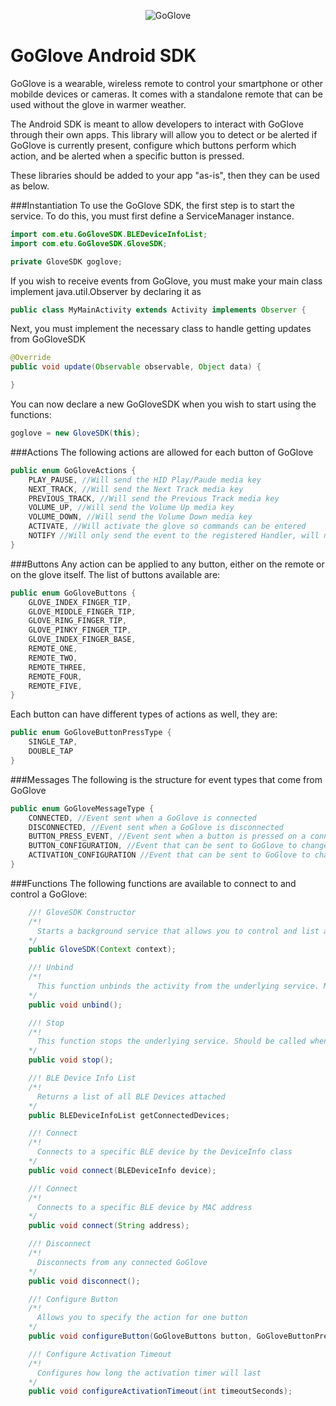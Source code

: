 <p align="center" >
<img src="http://goglove.io/static/img/Logo-horizontal.png" alt="GoGlove" title="GoGlove">
</p>

GoGlove Android SDK
==========
GoGlove is a wearable, wireless remote to control your smartphone or other mobilde devices or cameras. It comes with a standalone remote that can be used without the glove in warmer weather.

The Android SDK is meant to allow developers to interact with GoGlove through their own apps. This library will allow you to detect or be alerted if GoGlove is currently present, configure which buttons perform which action, and be alerted when a specific button is pressed.

These libraries should be added to your app "as-is", then they can be used as below.

###Instantiation
To use the GoGlove SDK, the first step is to start the service. To do this, you must first define a ServiceManager instance.
```Java
import com.etu.GoGloveSDK.BLEDeviceInfoList;
import com.etu.GoGloveSDK.GloveSDK;

private GloveSDK goglove;
```

If you wish to receive events from GoGlove, you must make your main class implement java.util.Observer by declaring it as
```Java
public class MyMainActivity extends Activity implements Observer {
```

Next, you must implement the necessary class to handle getting updates from GoGloveSDK
```Java
@Override
public void update(Observable observable, Object data) {

}
```

You can now declare a new GoGloveSDK when you wish to start using the functions:
```Java
goglove = new GloveSDK(this);
```

###Actions
The following actions are allowed for each button of GoGlove
```Java
public enum GoGloveActions {
    PLAY_PAUSE, //Will send the HID Play/Paude media key
    NEXT_TRACK, //Will send the Next Track media key
    PREVIOUS_TRACK, //Will send the Previous Track media key
    VOLUME_UP, //Will send the Volume Up media key
    VOLUME_DOWN, //Will send the Volume Down media key
    ACTIVATE, //Will activate the glove so commands can be entered
    NOTIFY //Will only send the event to the registered Handler, will not send any media key
}
```
###Buttons
Any action can be applied to any button, either on the remote or on the glove itself. The list of buttons available are:
```Java
public enum GoGloveButtons {
    GLOVE_INDEX_FINGER_TIP,
    GLOVE_MIDDLE_FINGER_TIP,
    GLOVE_RING_FINGER_TIP,
    GLOVE_PINKY_FINGER_TIP,
    GLOVE_INDEX_FINGER_BASE,
    REMOTE_ONE,
    REMOTE_TWO,
    REMOTE_THREE,
    REMOTE_FOUR,
    REMOTE_FIVE,
}
```

Each button can have different types of actions as well, they are:
```Java
public enum GoGloveButtonPressType {
    SINGLE_TAP,
    DOUBLE_TAP
}
```

###Messages
The following is the structure for event types that come from GoGlove
```Java
public enum GoGloveMessageType {
    CONNECTED, //Event sent when a GoGlove is connected
    DISCONNECTED, //Event sent when a GoGlove is disconnected
    BUTTON_PRESS_EVENT, //Event sent when a button is pressed on a connected GoGlove
    BUTTON_CONFIGURATION, //Event that can be sent to GoGlove to change the button configuration
    ACTIVATION_CONFIGURATION //Event that can be sent to GoGlove to change the activation timeout
}
```

###Functions
The following functions are available to connect to and control a GoGlove:
```Java
    //! GloveSDK Constructor
    /*!
      Starts a background service that allows you to control and list attached GoGloves
    */
	public GloveSDK(Context context);

	//! Unbind
    /*!
      This function unbinds the activity from the underlying service. Must be called when you leave any Activity that as called the constructor
    */
	public void unbind();

	//! Stop
    /*!
      This function stops the underlying service. Should be called when you wich the application to exit and GoGLove service to end
    */
	public void stop();

	//! BLE Device Info List
    /*!
      Returns a list of all BLE Devices attached
    */
	public BLEDeviceInfoList getConnectedDevices;

	//! Connect
    /*!
      Connects to a specific BLE device by the DeviceInfo class
    */
	public void connect(BLEDeviceInfo device);

	//! Connect
    /*!
      Connects to a specific BLE device by MAC address
    */
	public void connect(String address);

	//! Disconnect
    /*!
      Disconnects from any connected GoGlove
    */
	public void disconnect();

	//! Configure Button
    /*!
      Allows you to specify the action for one button
    */
	public void configureButton(GoGloveButtons button, GoGloveButtonPressType buttonPressType, GoGloveAction action);

	//! Configure Activation Timeout
    /*!
      Configures how long the activation timer will last
    */
	public void configureActivationTimeout(int timeoutSeconds);
```

